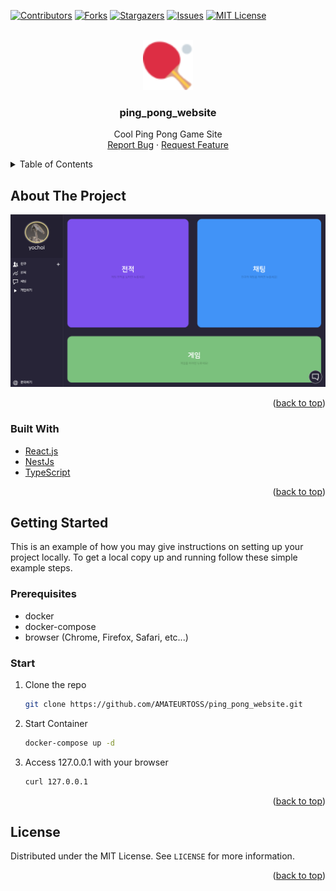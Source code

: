 <div id="top"></div>

[![Contributors][contributors-shield]][contributors-url]
[![Forks][forks-shield]][forks-url]
[![Stargazers][stars-shield]][stars-url]
[![Issues][issues-shield]][issues-url]
[![MIT License][license-shield]][license-url]

<br />
<div align="center">
  <a href="https://github.com/AMATEURTOSS/ping_pong_website">
    <img src="images/logo.png" alt="Logo" width="80" height="80">
  </a>

<h3 align="center">ping_pong_website</h3>

  <p align="center">
    Cool Ping Pong Game Site
    <br />
    <a href="https://github.com/AMATEURTOSS/ping_pong_website/issues">Report Bug</a>
    ·
    <a href="https://github.com/AMATEURTOSS/ping_pong_website/issues">Request Feature</a>
  </p>
</div>

<details>
  <summary>Table of Contents</summary>
  <ol>
    <li>
      <a href="#about-the-project">About The Project</a>
      <ul>
        <li><a href="#built-with">Built With</a></li>
      </ul>
    </li>
    <li>
      <a href="#getting-started">Getting Started</a>
      <ul>
        <li><a href="#prerequisites">Prerequisites</a></li>
        <li><a href="#start">Start</a></li>
      </ul>
    </li>
    <li><a href="#license">License</a></li>
  </ol>
</details>

## About The Project

<img src="images/mainpageScreenShot.png"/>

<p align="right">(<a href="#top">back to top</a>)</p>



### Built With

* [React.js](https://reactjs.org/)
* [NestJs](https://nestjs.com/)
* [TypeScript](https://www.typescriptlang.org/)

<p align="right">(<a href="#top">back to top</a>)</p>

## Getting Started

This is an example of how you may give instructions on setting up your project locally.
To get a local copy up and running follow these simple example steps.

### Prerequisites

* docker
* docker-compose
* browser (Chrome, Firefox, Safari, etc...)

### Start

1. Clone the repo
   ```sh
   git clone https://github.com/AMATEURTOSS/ping_pong_website.git
   ```
2. Start Container
   ```sh
   docker-compose up -d
   ```
3. Access 127.0.0.1 with your browser
   ```sh
   curl 127.0.0.1
   ```

<p align="right">(<a href="#top">back to top</a>)</p>

## License

Distributed under the MIT License. See `LICENSE` for more information.

<p align="right">(<a href="#top">back to top</a>)</p>

<!-- MARKDOWN LINKS & IMAGES -->
<!-- https://www.markdownguide.org/basic-syntax/#reference-style-links -->
[contributors-shield]: https://img.shields.io/github/contributors/AMATEURTOSS/ping_pong_website.svg?style=for-the-badge
[contributors-url]: https://github.com/AMATEURTOSS/ping_pong_website/graphs/contributors
[forks-shield]: https://img.shields.io/github/forks/AMATEURTOSS/ping_pong_website.svg?style=for-the-badge
[forks-url]: https://github.com/AMATEURTOSS/ping_pong_website/network/members
[stars-shield]: https://img.shields.io/github/stars/AMATEURTOSS/ping_pong_website.svg?style=for-the-badge
[stars-url]: https://github.com/AMATEURTOSS/ping_pong_website/stargazers
[issues-shield]: https://img.shields.io/github/issues/AMATEURTOSS/ping_pong_website.svg?style=for-the-badge
[issues-url]: https://github.com/AMATEURTOSS/ping_pong_website/issues
[license-shield]: https://img.shields.io/github/license/AMATEURTOSS/ping_pong_website.svg?style=for-the-badge
[license-url]: https://github.com/AMATEURTOSS/ping_pong_website/blob/master/LICENSE.txt
[linkedin-shield]: https://img.shields.io/badge/-LinkedIn-black.svg?style=for-the-badge&logo=linkedin&colorB=555
[linkedin-url]: https://linkedin.com/in/linkedin_username
[product-screenshot]: images/screenshot.png